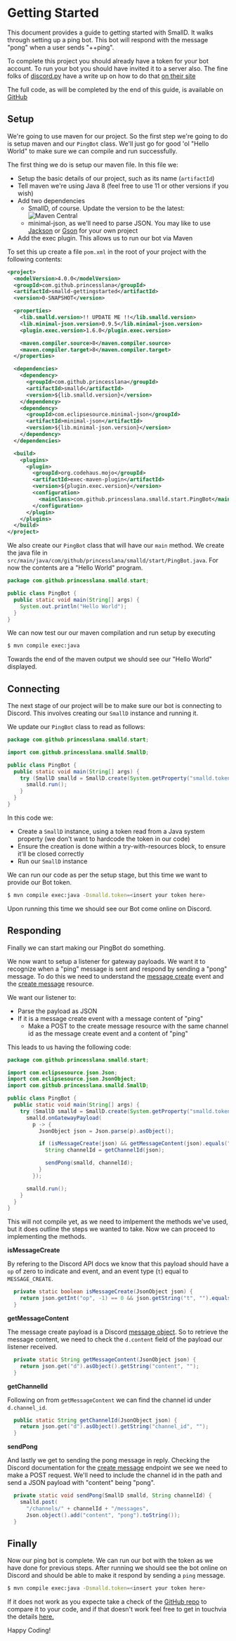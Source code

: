 # Getting Started

This document provides a guide to getting started with SmallD.
It walks through setting up a ping bot.
This bot will respond with the message "pong" when a user sends "++ping".

To complete this project you should already have a token for your bot account.
To run your bot you should have invited it to a server also.
The fine folks of [discord.py](https://discordpy.readthedocs.io/en/rewrite/) have a write up on how to do that [on their site](https://discordpy.readthedocs.io/en/rewrite/discord.html)

The full code, as will be completed by the end of this guide, is available on [GitHub](https://github.com/princesslana/smalld-gettingstarted)


## Setup

We're going to use maven for our project.
So the first step we're going to do is setup maven and our `PingBot` class.
We'll just go for good 'ol "Hello World" to make sure we can compile and run successfully.

The first thing we do is setup our maven file.
In this file we:
* Setup the basic details of our project, such as its name (`artifactId`)
* Tell maven we're using Java 8 (feel free to use 11 or other versions if you wish)
* Add two dependencies
  * SmallD, of course. Update the version to be the latest: ![Maven Central](https://img.shields.io/maven-central/v/com.github.princesslana/smalld.svg)
  * minimal-json, as we'll need to parse JSON. You may like to use
    [Jackson](https://github.com/FasterXML/jackson) or
    [Gson](https://github.com/google/gson) for your own project
* Add the exec plugin. This allows us to run our bot via Maven

To set this up create a file `pom.xml` in the root of your project with the following contents:
```xml
<project>
  <modelVersion>4.0.0</modelVersion>
  <groupId>com.github.princesslana</groupId>
  <artifactId>smalld-gettingstarted</artifactId>
  <version>0-SNAPSHOT</version>

  <properties>
    <lib.smalld.version>!! UPDATE ME !!</lib.smalld.version>
    <lib.minimal-json.version>0.9.5</lib.minimal-json.version>
    <plugin.exec.version>1.6.0</plugin.exec.version>

    <maven.compiler.source>8</maven.compiler.source>
    <maven.compiler.target>8</maven.compiler.target>
  </properties>

  <dependencies>
    <dependency>
      <groupId>com.github.princesslana</groupId>
      <artifactId>smalld</artifactId>
      <version>${lib.smalld.version}</version>
    </dependency>
    <dependency>
      <groupId>com.eclipsesource.minimal-json</groupId>
      <artifactId>minimal-json</artifactId>
      <version>${lib.minimal-json.version}</version>
    </dependency>
  </dependencies>

  <build>
    <plugins>
      <plugin>
        <groupId>org.codehaus.mojo</groupId>
        <artifactId>exec-maven-plugin</artifactId>
        <version>${plugin.exec.version}</version>
        <configuration>
          <mainClass>com.github.princesslana.smalld.start.PingBot</mainClass>
        </configuration>
      </plugin>
    </plugins>
  </build>
</project>
```

We also create our `PingBot` class that will have our `main` method.
We create the java file in `src/main/java/com/github/princesslana/smalld/start/PingBot.java`.
For now the contents are a "Hello World" program.

```java
package com.github.princesslana.smalld.start;

public class PingBot {
  public static void main(String[] args) {
    System.out.println("Hello World");
  }
}
```

We can now test our our maven compilation and run setup by executing
```bash
$ mvn compile exec:java
```

Towards the end of the maven output we should see our "Hello World" displayed.

## Connecting

The next stage of our project will be to make sure our bot is connecting to Discord.
This involves creating our `SmallD` instance and running it.

We update our `PingBot` class to read as follows:
```java
package com.github.princesslana.smalld.start;

import com.github.princesslana.smalld.SmallD;

public class PingBot {
  public static void main(String[] args) {
    try (SmallD smalld = SmallD.create(System.getProperty("smalld.token"))) {
      smalld.run();
    }
  }
}

```

In this code we:
* Create a `SmallD` instance, using a token read from a Java system property (we don't want to hardcode the token in our code)
* Ensure the creation is done within a try-with-resources block, to ensure it'll be closed correctly
* Run our `SmallD` instance

We can run our code as per the setup stage, but this time we want to provide our Bot token.
```bash
$ mvn compile exec:java -Dsmalld.token=<insert your token here>
```

Upon running this time we should see our Bot come online on Discord.

## Responding

Finally we can start making our PingBot do something.

We now want to setup a listener for gateway payloads.
We want it to recognize when a "ping" message is sent and respond by sending a "pong" message.
To do this we need to understand the [message create](https://discordapp.com/developers/docs/topics/gateway#message-create) event and the [create message](https://discordapp.com/developers/docs/resources/channel#create-message) resource.

We want our listener to:
* Parse the payload as JSON
* If it is a message create event with a message content of "ping"
  * Make a POST to the create message resource with the same channel id as the message create event and a content of "ping"

This leads to us having the following code:
```java
package com.github.princesslana.smalld.start;

import com.eclipsesource.json.Json;
import com.eclipsesource.json.JsonObject;
import com.github.princesslana.smalld.SmallD;

public class PingBot {
  public static void main(String[] args) {
    try (SmallD smalld = SmallD.create(System.getProperty("smalld.token"))) {
      smalld.onGatewayPayload(
        p -> {
          JsonObject json = Json.parse(p).asObject();

          if (isMessageCreate(json) && getMessageContent(json).equals("++ping")) {
            String channelId = getChannelId(json);

            sendPong(smalld, channelId);
          }
        });

      smalld.run();
    }
  }
}
```

This will not compile yet, as we need to imlpement the methods we've used, but it does
outline the steps we wanted to take. Now we can proceed to implementing the methods.

**isMessageCreate**

By refering to the Discord API docs we know that this payload should have a `op` of zero to indicate and event, and an event type (`t`) equal to `MESSAGE_CREATE`.

```java
  private static boolean isMessageCreate(JsonObject json) {
    return json.getInt("op", -1) == 0 && json.getString("t", "").equals("MESSAGE_CREATE");
  }
```

**getMessageContent**

The message create payload is a Discord [message object](https://discordapp.com/developers/docs/resources/channel#message-object).
So to retrieve the message content, we need to check the `d.content` field of the payload our listener received.

```java
  private static String getMessageContent(JsonObject json) {
    return json.get("d").asObject().getString("content", "");
  }
```

**getChannelId**

Following on from `getMessageContent` we can find the channel id under `d.channel_id`.

```java
  public static String getChannelId(JsonObject json) {
    return json.get("d").asObject().getString("channel_id", "");
  }
```

**sendPong**

And lastly we get to sending the pong message in reply.
Checking the Discord documentation for the [create message](https://discordapp.com/developers/docs/resources/channel#create-message) endpoint we see we need to make a POST request.
We'll need to include the channel id in the path and send a JSON payload with "content" being "pong".

```java
  private static void sendPong(SmallD smalld, String channelId) {
    smalld.post(
      "/channels/" + channelId + "/messages",
      Json.object().add("content", "pong").toString());
  }
```

## Finally

Now our ping bot is complete.
We can run our bot with the token as we have done for previous steps.
After running we should see the bot online on Discord and should be 
able to make it respond by sending a `ping` message.

```bash
$ mvn compile exec:java -Dsmalld.token=<insert your token here>
```

If it does not work as you expecte take a check of the [GitHub repo](https://github.com/princesslana/smalld-gettingstarted) to compare it to your code, and if that doesn't work feel free to get in touchvia the details [here.](https://github.com/princesslana/smalld/blob/master/CONTRIBUTING.md)

Happy Coding!

